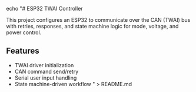 echo "# ESP32 TWAI Controller

This project configures an ESP32 to communicate over the CAN (TWAI) bus with retries, responses, and state machine logic for mode, voltage, and power control.

## Features

- TWAI driver initialization
- CAN command send/retry
- Serial user input handling
- State machine-driven workflow
" > README.md
